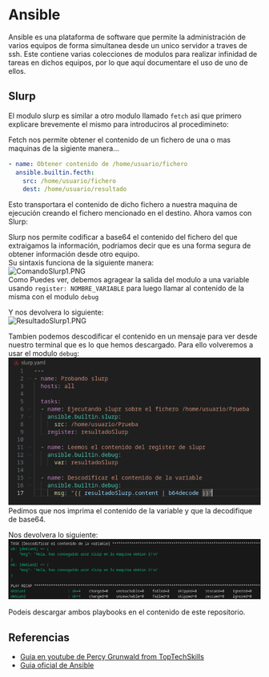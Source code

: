 # Ansible
Ansible es una plataforma de software que permite la administración de varios equipos de forma simultanea desde un unico servidor a traves de ssh. Este contiene varias colecciones de modulos para realizar infinidad de tareas en dichos equipos, por lo que aquí documentare el uso de uno de ellos.

## Slurp
El modulo slurp es similar a otro modulo llamado `fetch` asi que primero explicare brevemente el mismo para introduciros al procedimineto:  

Fetch nos permite obtener el contenido de un fichero de una o mas maquinas de la sigiente manera...
  ```yaml
  - name: Obtener contenido de /home/usuario/fichero
    ansible.builtin.fecth:
      src: /home/usuario/fichero
      dest: /home/usuario/resultado
  ```
Esto transportara el contenido de dicho fichero a nuestra maquina de ejecución creando el fichero mencionado en el destino. Ahora vamos con Slurp:  

Slurp nos permite codificar a base64 el contenido del fichero del que extraigamos la información, podriamos decir que es una forma segura de obtener información desde otro equipo.  
Su sintaxis funciona de la siguiente manera:  
![ComandoSlurp1.PNG](img/ComandoSlurp.png)  
Como Puedes ver, debemos agragear la salida del modulo a una variable usando `register: NOMBRE_VARIABLE` para luego llamar al contenido de la misma con el modulo `debug`

Y nos devolvera lo siguiente:  
![ResultadoSlurp1.PNG](img/ComandoSlurp.png)

Tambien podemos descodificar el contenido en un mensaje para ver desde nuestro terminal que es lo que hemos descargado. Para ello volveremos a usar el modulo `debug`:  
![ComandoSlurp2.PNG](img/ComandoSlurp2.png)  
Pedimos que nos imprima el contenido de la variable y que la decodifique de base64.  

Nos devolvera lo siguiente:  
![ResultadoSlurp2.PNG](img/ResultadoSlurp2.png)  

Podeis descargar ambos playbooks en el contenido de este repositorio.
## Referencias
- [Guia en youtube de Percy Grunwald from TopTechSkills](https://www.youtube.com/watch?v=fXmPZNacitE)  
- [Guia oficial de Ansible](https://docs.ansible.com/ansible/latest/collections/ansible/builtin/slurp_module.html#ansible-collections-ansible-builtin-slurp-module)
